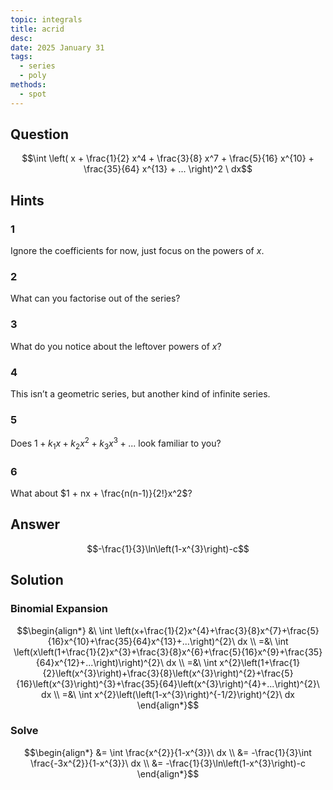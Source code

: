 ```yaml
---
topic: integrals
title: acrid
desc: 
date: 2025 January 31
tags:
  - series
  - poly
methods:
  - spot
---
```



## Question
```math
\int
  \left(
    x
  + \frac{1}{2} x^4
  + \frac{3}{8} x^7
  + \frac{5}{16} x^{10}
  + \frac{35}{64} x^{13}
  + ...
  \right)^2
\ dx
```


## Hints

### 1
Ignore the coefficients for now, just focus on the powers of $x$.

### 2
What can you factorise out of the series?

### 3
What do you notice about the leftover powers of $x$?

### 4
This isn’t a geometric series, but another kind of infinite series.

### 5
Does $1 + k_1x + k_2x^2 + k_3x^3 + ...$ look familiar to you?

### 6
What about $1 + nx + \frac{n(n-1)}{2!}x^2$?


## Answer
```math
-\frac{1}{3}\ln\left(1-x^{3}\right)-c
```


## Solution

### Binomial Expansion
```math
\begin{align*}
  &\ \int \left(x+\frac{1}{2}x^{4}+\frac{3}{8}x^{7}+\frac{5}{16}x^{10}+\frac{35}{64}x^{13}+...\right)^{2}\ dx
  \\ =&\ \int \left(x\left(1+\frac{1}{2}x^{3}+\frac{3}{8}x^{6}+\frac{5}{16}x^{9}+\frac{35}{64}x^{12}+...\right)\right)^{2}\ dx
  \\ =&\ \int x^{2}\left(1+\frac{1}{2}\left(x^{3}\right)+\frac{3}{8}\left(x^{3}\right)^{2}+\frac{5}{16}\left(x^{3}\right)^{3}+\frac{35}{64}\left(x^{3}\right)^{4}+...\right)^{2}\ dx
  \\ =&\ \int x^{2}\left(\left(1-x^{3}\right)^{-1/2}\right)^{2}\ dx
\end{align*}
```

### Solve
```math
\begin{align*}
  &= \int \frac{x^{2}}{1-x^{3}}\ dx
  \\ &= -\frac{1}{3}\int \frac{-3x^{2}}{1-x^{3}}\ dx
  \\ &= -\frac{1}{3}\ln\left(1-x^{3}\right)-c
\end{align*}
```
